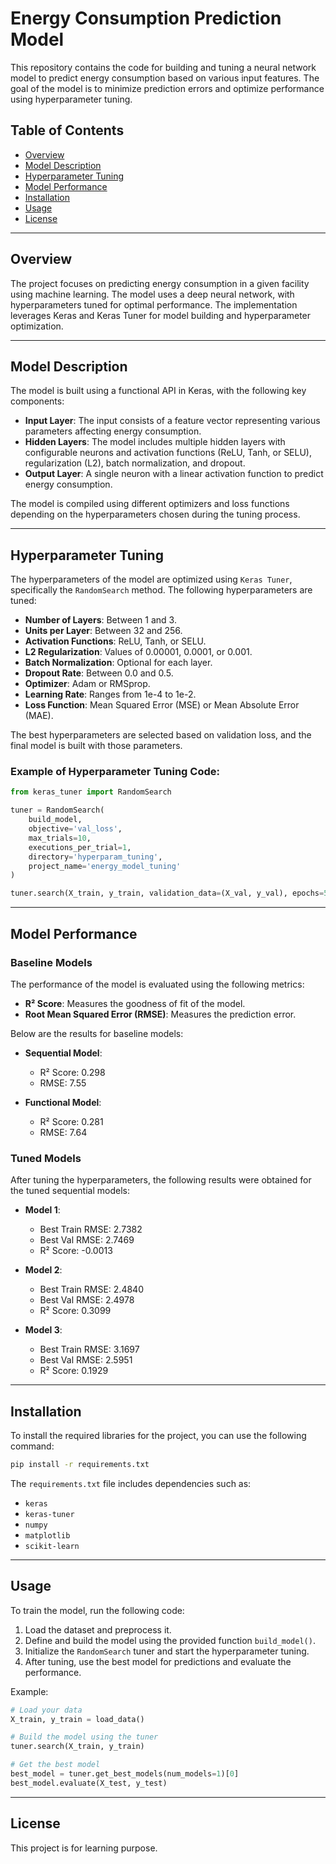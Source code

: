 # Energy Consumption Prediction Model

This repository contains the code for building and tuning a neural network model to predict energy consumption based on various input features. The goal of the model is to minimize prediction errors and optimize performance using hyperparameter tuning.

## Table of Contents

* [Overview](#overview)
* [Model Description](#model-description)
* [Hyperparameter Tuning](#hyperparameter-tuning)
* [Model Performance](#model-performance)
* [Installation](#installation)
* [Usage](#usage)
* [License](#license)

---

## Overview

The project focuses on predicting energy consumption in a given facility using machine learning. The model uses a deep neural network, with hyperparameters tuned for optimal performance. The implementation leverages Keras and Keras Tuner for model building and hyperparameter optimization.

---

## Model Description

The model is built using a functional API in Keras, with the following key components:

* **Input Layer**: The input consists of a feature vector representing various parameters affecting energy consumption.
* **Hidden Layers**: The model includes multiple hidden layers with configurable neurons and activation functions (ReLU, Tanh, or SELU), regularization (L2), batch normalization, and dropout.
* **Output Layer**: A single neuron with a linear activation function to predict energy consumption.

The model is compiled using different optimizers and loss functions depending on the hyperparameters chosen during the tuning process.

---

## Hyperparameter Tuning

The hyperparameters of the model are optimized using `Keras Tuner`, specifically the `RandomSearch` method. The following hyperparameters are tuned:

* **Number of Layers**: Between 1 and 3.
* **Units per Layer**: Between 32 and 256.
* **Activation Functions**: ReLU, Tanh, or SELU.
* **L2 Regularization**: Values of 0.00001, 0.0001, or 0.001.
* **Batch Normalization**: Optional for each layer.
* **Dropout Rate**: Between 0.0 and 0.5.
* **Optimizer**: Adam or RMSprop.
* **Learning Rate**: Ranges from 1e-4 to 1e-2.
* **Loss Function**: Mean Squared Error (MSE) or Mean Absolute Error (MAE).

The best hyperparameters are selected based on validation loss, and the final model is built with those parameters.

### Example of Hyperparameter Tuning Code:

```python
from keras_tuner import RandomSearch

tuner = RandomSearch(
    build_model,
    objective='val_loss',
    max_trials=10,
    executions_per_trial=1,
    directory='hyperparam_tuning',
    project_name='energy_model_tuning'
)

tuner.search(X_train, y_train, validation_data=(X_val, y_val), epochs=50, batch_size=32)
```

---

## Model Performance

### Baseline Models

The performance of the model is evaluated using the following metrics:

* **R² Score**: Measures the goodness of fit of the model.
* **Root Mean Squared Error (RMSE)**: Measures the prediction error.

Below are the results for baseline models:

* **Sequential Model**:

  * R² Score: 0.298
  * RMSE: 7.55
* **Functional Model**:

  * R² Score: 0.281
  * RMSE: 7.64

### Tuned Models

After tuning the hyperparameters, the following results were obtained for the tuned sequential models:

* **Model 1**:

  * Best Train RMSE: 2.7382
  * Best Val RMSE: 2.7469
  * R² Score: -0.0013
* **Model 2**:

  * Best Train RMSE: 2.4840
  * Best Val RMSE: 2.4978
  * R² Score: 0.3099
* **Model 3**:

  * Best Train RMSE: 3.1697
  * Best Val RMSE: 2.5951
  * R² Score: 0.1929

---

## Installation

To install the required libraries for the project, you can use the following command:

```bash
pip install -r requirements.txt
```

The `requirements.txt` file includes dependencies such as:

* `keras`
* `keras-tuner`
* `numpy`
* `matplotlib`
* `scikit-learn`

---

## Usage

To train the model, run the following code:

1. Load the dataset and preprocess it.
2. Define and build the model using the provided function `build_model()`.
3. Initialize the `RandomSearch` tuner and start the hyperparameter tuning.
4. After tuning, use the best model for predictions and evaluate the performance.

Example:

```python
# Load your data
X_train, y_train = load_data()

# Build the model using the tuner
tuner.search(X_train, y_train)

# Get the best model
best_model = tuner.get_best_models(num_models=1)[0]
best_model.evaluate(X_test, y_test)
```

---

## License

This project is for learning purpose.

